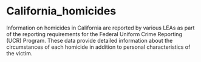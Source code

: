 # California_homicides
Information on homicides in California are reported by various LEAs as part of the reporting requirements for the Federal Uniform Crime Reporting (UCR) Program. These data provide detailed information about the circumstances of each homicide in addition to personal characteristics of the victim.
